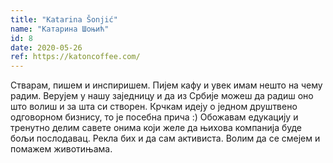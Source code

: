 ```yaml
---
title: "Katarina Šonjić"
name: "Катарина Шоњић"
id: 8
date: 2020-05-26
ref: https://katoncoffee.com/
---
```


Стварам, пишем и инспиришем. Пијем кафу и увек имам нешто на чему радим. Верујем у нашу заједницу и да из Србије можеш да радиш оно што волиш и за шта си створен. Крчкам идеју о једном друштвено одговорном бизнису, то је посебна прича :) Обожавам едукацију и тренутно делим савете онима који желе да њихова компанија буде бољи послодавац. Рекла бих и да сам активиста. Волим да се смејем и помажем животињама.
